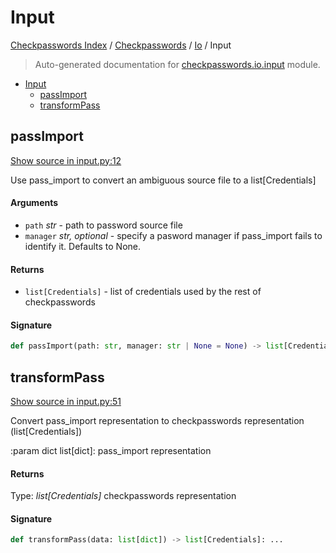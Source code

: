 # Input

[Checkpasswords Index](../../README.md#checkpasswords-index) /
[Checkpasswords](../index.md#checkpasswords) /
[Io](./index.md#io) /
Input

> Auto-generated documentation for [checkpasswords.io.input](../../../../checkpasswords/io/input.py) module.

- [Input](#input)
  - [passImport](#passimport)
  - [transformPass](#transformpass)

## passImport

[Show source in input.py:12](../../../../checkpasswords/io/input.py#L12)

Use pass_import to convert an ambiguous source file to a list[Credentials]

#### Arguments

- `path` *str* - path to password source file
- `manager` *str, optional* - specify a pasword manager if pass_import fails to identify it.
Defaults to None.

#### Returns

- `list[Credentials]` - list of credentials used by the rest of checkpasswords

#### Signature

```python
def passImport(path: str, manager: str | None = None) -> list[Credentials]: ...
```



## transformPass

[Show source in input.py:51](../../../../checkpasswords/io/input.py#L51)

Convert pass_import representation to checkpasswords representation (list[Credentials])

:param dict list[dict]: pass_import representation

#### Returns

Type: *list[Credentials]*
checkpasswords representation

#### Signature

```python
def transformPass(data: list[dict]) -> list[Credentials]: ...
```